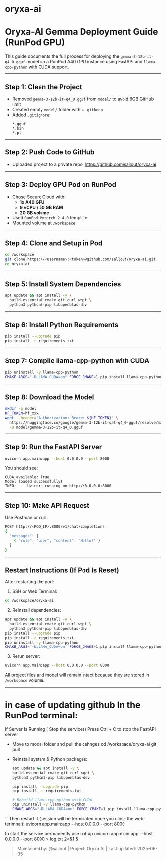 # oryxa-ai

# Oryxa-AI Gemma Deployment Guide (RunPod GPU)

This guide documents the full process for deploying the `gemma-3-12b-it-q4_0.gguf` model on a RunPod A40 GPU instance using FastAPI and `llama-cpp-python` with CUDA support.

---

## Step 1: Clean the Project
- Removed `gemma-3-12b-it-q4_0.gguf` from `model/` to avoid 8GB GitHub limit
- Created empty `model/` folder with a `.gitkeep`
- Added `.gitignore`:
  ```
  *.gguf
  *.bin
  *.pt
  ```

---

## Step 2: Push Code to GitHub
- Uploaded project to a private repo: https://github.com/sallout/oryxa-ai

---

## Step 3: Deploy GPU Pod on RunPod
- Chose Secure Cloud with:
  - **1x A40 GPU**
  - **9 vCPU / 50 GB RAM**
  - **20 GB volume**
- Used `RunPod Pytorch 2.4.0` template
- Mounted volume at `/workspace`

---

## Step 4: Clone and Setup in Pod
```bash
cd /workspace
git clone https://<username>:<token>@github.com/sallout/oryxa-ai.git
cd oryxa-ai
```

---

## Step 5: Install System Dependencies
```bash
apt update && apt install -y \
  build-essential cmake git curl wget \
  python3 python3-pip libopenblas-dev
```

---

## Step 6: Install Python Requirements
```bash
pip install --upgrade pip
pip install -r requirements.txt
```

---

## Step 7: Compile llama-cpp-python with CUDA
```bash
pip uninstall -y llama-cpp-python
CMAKE_ARGS="-DLLAMA_CUDA=on" FORCE_CMAKE=1 pip install llama-cpp-python --no-cache-dir --force-reinstall
```

---

## Step 8: Download the Model
```bash
mkdir -p model
HF_TOKEN=hf_xxx
wget --header="Authorization: Bearer ${HF_TOKEN}" \
  https://huggingface.co/google/gemma-3-12b-it-qat-q4_0-gguf/resolve/main/gemma-3-12b-it-q4_0.gguf \
  -O model/gemma-3-12b-it-q4_0.gguf
```

---

## Step 9: Run the FastAPI Server
```bash
uvicorn app.main:app --host 0.0.0.0 --port 8000
```
You should see:
```
CUDA available: True
Model loaded successfully!
INFO:     Uvicorn running on http://0.0.0.0:8000
```

---

## Step 10: Make API Request
Use Postman or curl:
```bash
POST http://<POD_IP>:8000/v1/chat/completions
{
  "messages": [
    { "role": "user", "content": "Hello!" }
  ]
}
```

---

## Restart Instructions (If Pod Is Reset)

After restarting the pod:

1. SSH or Web Terminal:
```bash
cd /workspace/oryxa-ai
```

2. Reinstall dependencies:
```bash
apt update && apt install -y \
  build-essential cmake git curl wget \
  python3 python3-pip libopenblas-dev
pip install --upgrade pip
pip install -r requirements.txt
pip uninstall -y llama-cpp-python
CMAKE_ARGS="-DLLAMA_CUDA=on" FORCE_CMAKE=1 pip install llama-cpp-python --no-cache-dir --force-reinstall
```

3. Rerun server:
```bash
uvicorn app.main:app --host 0.0.0.0 --port 8000
```

All project files and model will remain intact because they are stored in `/workspace` volume.

---

# in case of updating github In the RunPod terminal:
If Server Is Running ( Stop the services)
Press Ctrl + C to stop the FastAPI server

- Move to model folder and pull the cahnges 
cd /workspace/oryxa-ai
git pull

- Reinstall system & Python packages:
  ```bash
  apt update && apt install -y \
  build-essential cmake git curl wget \
  python3 python3-pip libopenblas-dev

  pip install --upgrade pip
  pip install -r requirements.txt

  # Rebuild llama-cpp-python with CUDA
  pip uninstall -y llama-cpp-python
  CMAKE_ARGS="-DLLAMA_CUDA=on" FORCE_CMAKE=1 pip install llama-cpp-python --no-cache-dir --force-reinstall
``
Then restart it (session will be terminated once you close the web-terimnal):
uvicorn app.main:app --host 0.0.0.0 --port 8000

to start the service permanently use
nohup uvicorn app.main:app --host 0.0.0.0 --port 8000 > log.txt 2>&1 &




> Maintained by: @sallout | Project: Oryxa AI | Last updated: 2025-06-05
